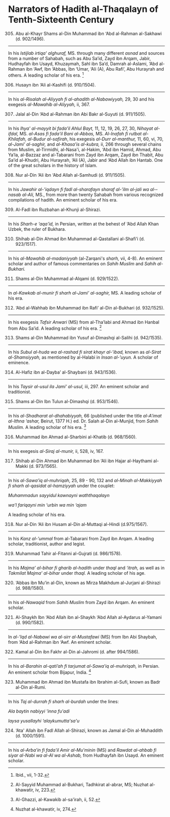 Narrators of Hadith al-Thaqalayn of Tenth-Sixteenth Century
===========================================================

305. Abu al-Khayr Shams al-Din Muhammad ibn ‘Abd al-Rahman al-Sakhawi (d. 902/1496).
------------------------------------------------------------------------------------

In his *Istijlab irtiqa' aI­ghuraf,* MS. through many different *asnad*
and sources from a number of Sahabah, such as Abu Sa’id, Zayd ibn Arqam,
Jabir, Hudhayfah ibn Usayd, Khuzaymah, Sahl ibn Sa’d, Damrah al-Aslami,
‘Abd al-Rahman ibn ‘Awf, Ibn ‘Abbas, Ibn ‘Umar, ‘Ali (A), Abu Rafi’, Abu
Hurayrah and others. A leading scholar of his era. [^1]

306. Husayn ibn ‘Ali al-Kashifi (d. 910/1504).
----------------------------------------------

In his *al-Risalah al-Aliyyah fi al-ahadith al-Nabawiyyah,* 29, 30 and
his exegesis *al-Mawahib al-Aliyyah,* ii, 367.

307. Jalal al-Din ‘Abd al-Rahman ibn Abi Bakr al-Suyuti (d. 911/1505).
----------------------------------------------------------------------

In his *Ihya' al-mayyit bi fada'il Ahlul Bayt,* 11, 12, 19, 26, 27, 30,
*Nihayat al-ifdal,* MS. *al-Asas fi fada'il Bani al-Abbas,* MS.
*Al-Inafah fi rutbat al-Khilafah, al-Budur al-safirah*, his exegesis
*al-Durr al-manthur,* 11, 60, vi, 70, *al-Jami’ al-saghir,* and
*al-Khasa'is al-kubra,* ii, 266 through several chains from Muslim,
al-Tirmidhi, al-Nasa'i, al-Hakim, ‘Abd ibn Hamid, Ahmad, Abu Ya’la,
al-Bazzaz and al-Tabarani from Zayd ibn Arqam, Zayd ibn Thabit, Abu
Sa’id al-Khudri, Abu Hurayrah, ‘Ali (A), Jabir and ‘Abd Allah ibn
Hantab. One of the great scholars in the history of Islam.

308. Nur al-Din ‘Ali ibn ‘Abd Allah al-Samhudi (d. 911/1505).
-------------------------------------------------------------

In his *Jawahir al-’iqdayn fi fadl al-sharafayn sharaf al-’ilm al-­jali
wa al-­nasab al-Ali,* MS., from more than twenty Sahabah from various
recognized compilations of hadith. An eminent scholar of his era.

309. Al-Fadl ibn Ruzbahan al-Khunji al-Shirazi.
-----------------------------------------------

In his *Sharh-e ‘aqa'id,* in Persian, written at the behest of ‘Abd
Allah Khan Uzbek, the ruler of Bukhara.

310. Shihab al-Din Ahmad ibn Muhammad al-Qastallani al-Shafi’i (d. 923/1517).
-----------------------------------------------------------------------------

In his *al-Mawahib al-madaniyyah* (al-Zarqani's *sharh,* vii, 4-8). An
eminent scholar and author of famous commentaries on *Sahih Muslim* and
*Sahih al-Bukhari.*

311. Shams al-Din Muhammad al-Alqami (d. 929/1522).
---------------------------------------------------

In *al-Kawkab al-munir fi sharh al-Jami’ al-saghir,* MS. A leading
scholar of his era.

312. ‘Abd al-Wahhab ibn Muhammad ibn Rafi’ al-Din al-Bukhari (d. 932/1525).
---------------------------------------------------------------------------

In his exegesis *Tafsir Anwari* (MS) from al-Tha’labi and Ahmad ibn
Hanbal from Abu Sa’id. A leading scholar of his era. [^2]

313. Shams al-Din Muhammad ibn Yusuf al-Dimashqi al-Salihi (d. 942/1535).
-------------------------------------------------------------------------

In his *Subul al-huda wa al-rashad fi sirat khayr al-’ibad,* known as
*al-Sirat al-Shamsiyyah,* as mentioned by al-Halabi in *Insan
al­-’uyun.* A scholar of eminence.

314. Al-Hafiz ibn al-Dayba’ al-Shaybani (d. 943/1536).
------------------------------------------------------

In his *Taysir al-usul ila Jami’ al-usul,* iii, 297. An eminent scholar
and traditionist.

315. Shams al-Din Ibn Tulun al-Dimashqi (d. 953/1546).
------------------------------------------------------

In his *al-Shadharat al-dhahabiyyah,* 66 (published under the title
*al-A'imat al-Ithna ‘ashar,* Beirut, 1377 H.) ed. Dr. Salah al-Din
al-Munjid, from *Sahih Muslim.* A leading scholar of his era. [^3]

316. Muhammad ibn Ahmad al-Sharbini al-Khatib (d. 968/1560).
------------------------------------------------------------

In his exegesis *al-Siraj al-munir,* ii, 528, iv, 167.

317. Shihab al-Din Ahmad ibn Muhammad ibn ‘Ali ibn Hajar al-Haythami al-Makki (d. 973/1565).
--------------------------------------------------------------------------------------------

In his *al-Sawa’iq al-muhriqah,* 25, 89 - 90, 132 and *al-Minah
al-Makkiyyah fi sharh al-qasidat al-hamziyyah* under the couplet:

*Muhammadun sayyidul kawnayni waththaqalayn*

*wa'l fariqayni min ‘urbin wa min ‘ajam*

A leading scholar of his era.

318. Nur al-Din ‘Ali ibn Husam al-Din al-Muttaqi al-Hindi (d.975/1567).
-----------------------------------------------------------------------

In his *Kanz al-’ummal* from al-Tabarani from Zayd ibn Arqam. A leading
scholar, traditionist, author and legist.

319. Muhammad Tahir al-Fitanni al-Gujrati (d. 986/1578).
--------------------------------------------------------

In his *Majma’ al-bihar fi gharib al-hadith* under *thaql* and *‘itrah,*
as well as in *Takmilat Majma’ al-bihar* under *thaql.* A leading
scholar of his age.

320. ‘Abbas ibn Mu’in al-Din, known as Mirza Makhdum al-­Jurjani al-Shirazi (d. 988/1580).
------------------------------------------------------------------------------------------

In his *al-Nawaqid* from *Sahih Muslim* from Zayd ibn Arqam. An eminent
scholar.

321. Al-Shaykh Ibn ‘Abd Allah ibn al-Shaykh ‘Abd Allah al-Aydarus al-Yamani (d. 990/1582).
------------------------------------------------------------------------------------------

In *al-’Iqd al-Nabawi wa al-sirr al-Mustafawi* (MS) from Ibn Abi
Shaybah, from ‘Abd al-Rahman ibn ‘Awf. An eminent scholar.

322. Kamal al-Din ibn Fakhr al-Din al-Jahromi (d. after 994/1586).
------------------------------------------------------------------

In his *al-Barahin al-qati’ah fi tarjumat al-Sawa’iq al-muhriqah,* in
Persian. An eminent scholar from Bijapur, India. [^4]

323. Muhammad ibn Ahmad ibn Mustafa ibn Ibrahim al-Sufi, known as Badr al-Din al-Rumi.
--------------------------------------------------------------------------------------

In his *Taj al-durrah fi sharh al-burdah* under the lines:

*Ala baytin nabiyyi 'inna fu'adi*

*laysa yusallayhi ‘alaykumutta'sa'u*

324. ‘Ata' Allah ibn Fadl Allah al-Shirazi, known as Jamal al-Din al-Muhaddith (d. 1000/1591).
----------------------------------------------------------------------------------------------

In his *al-Arba’in fi fada'il Amir al-Mu'minin* (MS) and *Rawdat
al-ahbab fi siyar al-Nabi wa al-Al wa al-Ashab,* from Hudhayfah ibn
Usayd. An eminent scholar.

[^1]: Ibid., vii, 1-32.

[^2]: Al-Sayyid Muhammad al-Bukhari, Tadhkirat al-abrar, MS; Nuzhat
al-khawatir, iv, 223.

[^3]: Al-Ghazzi, al-Kawakib al-sa'irah, ii, 52.

[^4]: Nuzhat al-khawatir, iv, 274.


